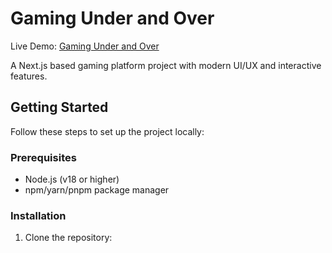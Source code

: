 # Gaming Under and Over

Live Demo: [Gaming Under and Over](https://gaming-under-and-over-7.vercel.app/)

A Next.js based gaming platform project with modern UI/UX and interactive features.

## Getting Started

Follow these steps to set up the project locally:

### Prerequisites

- Node.js (v18 or higher)
- npm/yarn/pnpm package manager

### Installation

1. Clone the repository:
